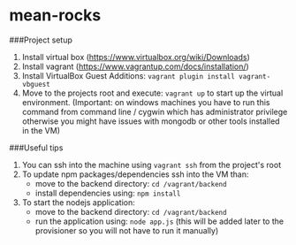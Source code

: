 # mean-rocks

###Project setup

1. Install virtual box (https://www.virtualbox.org/wiki/Downloads)
2. Install vagrant (https://www.vagrantup.com/docs/installation/)
3. Install VirtualBox Guest Additions: `vagrant plugin install vagrant-vbguest`
4. Move to the projects root and execute: `vagrant up` to start up the virtual environment. (Important: on windows machines you have to run this command from command line / cygwin which has administrator privilege otherwise you might have issues with mongodb or other tools installed in the VM)

###Useful tips
1. You can ssh into the machine using `vagrant ssh` from the project's root
2. To update npm packages/dependencies ssh into the VM than:
	* move to the backend directory: `cd /vagrant/backend`
	* install dependencies using: `npm install`
3. To start the nodejs application: 
	* move to the backend directory: `cd /vagrant/backend`
	* run the application using: `node app.js` (this will be added later to the provisioner so you will not have to run it manually)